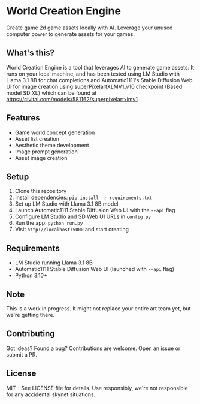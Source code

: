 # World Creation Engine

Create game 2d game assets locally with AI. Leverage your unused computer power to generate assets for your games.

## What's this?

World Creation Engine is a tool that leverages AI to generate game assets. It runs on your local machine, and has been tested using LM Studio with Llama 3.1 8B for chat completions and Automatic1111's Stable Diffusion Web UI for image creation using superPixelartXLMV1_v10 checkpoint (Based model SD XL) which can be found at https://civitai.com/models/581162/superpixelartxlmv1

## Features

- Game world concept generation
- Asset list creation
- Aesthetic theme development
- Image prompt generation
- Asset image creation

## Setup

1. Clone this repository
2. Install dependencies: `pip install -r requirements.txt`
3. Set up LM Studio with Llama 3.1 8B model
4. Launch Automatic1111 Stable Diffusion Web UI with the `--api` flag
5. Configure LM Studio and SD Web UI URLs in `config.py`
6. Run the app: `python run.py`
7. Visit `http://localhost:5000` and start creating

## Requirements

- LM Studio running Llama 3.1 8B
- Automatic1111 Stable Diffusion Web UI (launched with `--api` flag)
- Python 3.10+

## Note

This is a work in progress. It might not replace your entire art team yet, but we're getting there.

## Contributing

Got ideas? Found a bug? Contributions are welcome. Open an issue or submit a PR.

## License

MIT - See LICENSE file for details. Use responsibly, we're not responsible for any accidental skynet situations.
